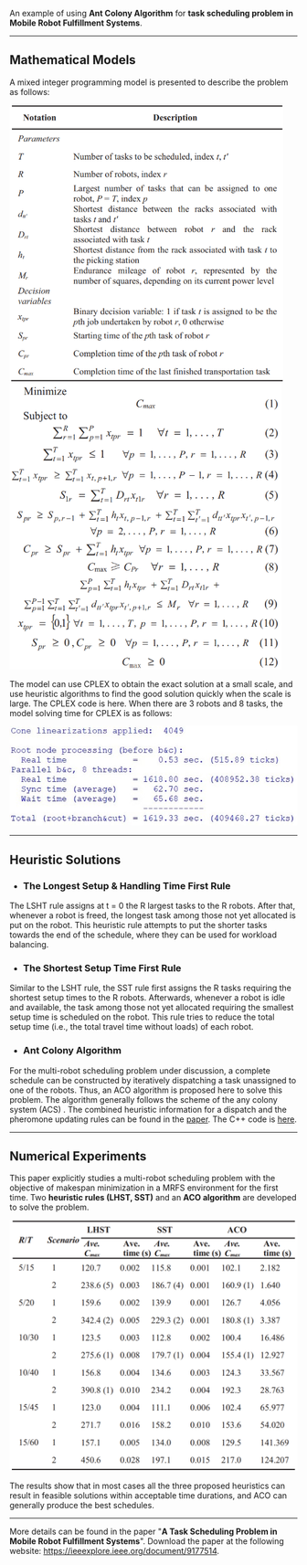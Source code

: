 An example of using **Ant Colony Algorithm** for **task scheduling problem in Mobile Robot Fulfillment Systems**.

------

## Mathematical Models

A mixed integer programming model is presented to describe the problem  as follows:

<img src="Pictures/Parameters.png" style="zoom:67%;" />



<img src="Pictures/model.png" style="zoom: 67%;" />

The model can use CPLEX to obtain the exact solution at a small scale, and use heuristic algorithms to find the good solution quickly when the scale is large. The CPLEX code is here. When there are 3 robots and 8 tasks, the model solving time for CPLEX is as follows:

<img src="Pictures/CplexTime.jpg" style="zoom: 80%;" />

------

## Heuristic Solutions

- ### The Longest Setup & Handling Time First Rule 

The LSHT rule assigns at t = 0 the R largest tasks to the R robots. After that, whenever a robot is freed, the longest
task among those not yet allocated is put on the robot. This heuristic rule attempts to put the shorter tasks towards the
end of the schedule, where they can be used for workload balancing.   

- ### The Shortest Setup Time First Rule  

Similar to the LSHT rule, the SST rule first assigns the R tasks requiring the shortest setup times to the R robots.
Afterwards, whenever a robot is idle and available, the task among those not yet allocated requiring the smallest setup
time is scheduled on the robot. This rule tries to reduce the total setup time (i.e., the total travel time without loads) of
each robot.  

- ### Ant Colony Algorithm

For the multi-robot scheduling problem under discussion, a complete schedule can be constructed by iteratively dispatching a task unassigned to one of the robots. Thus, an ACO algorithm is proposed here to solve this problem.  The algorithm generally follows the scheme of the any colony system (ACS) . The combined heuristic information for a dispatch and the pheromone updating rules  can be found in the [paper](https://ieeexplore.ieee.org/document/9177514). The C++ code is [here](https://github.com/duohedounai/AntColonyOptimization/blob/main/ACO.cpp).

------

## Numerical Experiments

This paper explicitly studies a multi-robot scheduling problem with the objective of makespan minimization in a
MRFS environment for the first time. Two **heuristic rules (LHST, SST)** and an **ACO algorithm** are developed to solve the problem.   

<img src="Pictures/results.png" style="zoom: 50%;" />

The results show that in most cases all the three proposed heuristics can result in feasible solutions within acceptable time durations, and ACO can generally produce the best schedules.  

------

More details can be found in the paper "**A Task Scheduling Problem in Mobile Robot Fulfillment Systems**". Download the paper at the following website: https://ieeexplore.ieee.org/document/9177514.